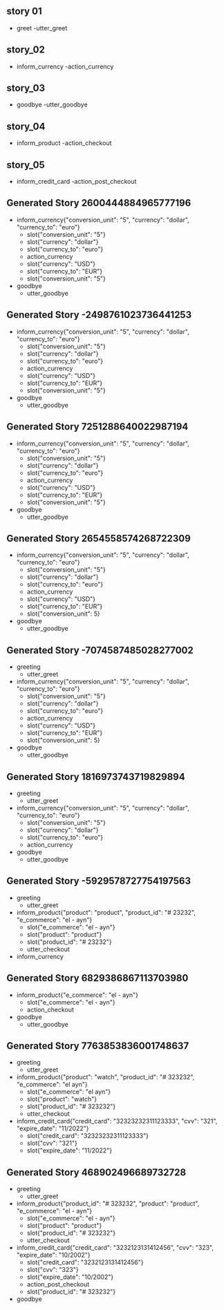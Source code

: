 ## story 01
* greet
    -utter_greet

## story_02
* inform_currency
    -action_currency

## story_03
* goodbye
    -utter_goodbye

## story_04
* inform_product
    -action_checkout

## story_05
* inform_credit_card
    -action_post_checkout
  


## Generated Story 2600444884965777196
* inform_currency{"conversion_unit": "5", "currency": "dollar", "currency_to": "euro"}
    - slot{"conversion_unit": "5"}
    - slot{"currency": "dollar"}
    - slot{"currency_to": "euro"}
    - action_currency
    - slot{"currency": "USD"}
    - slot{"currency_to": "EUR"}
    - slot{"conversion_unit": "5"}
* goodbye
    - utter_goodbye

## Generated Story -2498761023736441253
* inform_currency{"conversion_unit": "5", "currency": "dollar", "currency_to": "euro"}
    - slot{"conversion_unit": "5"}
    - slot{"currency": "dollar"}
    - slot{"currency_to": "euro"}
    - action_currency
    - slot{"currency": "USD"}
    - slot{"currency_to": "EUR"}
    - slot{"conversion_unit": "5"}
* goodbye
    - utter_goodbye

## Generated Story 7251288640022987194
* inform_currency{"conversion_unit": "5", "currency": "dollar", "currency_to": "euro"}
    - slot{"conversion_unit": "5"}
    - slot{"currency": "dollar"}
    - slot{"currency_to": "euro"}
    - action_currency
    - slot{"currency": "USD"}
    - slot{"currency_to": "EUR"}
    - slot{"conversion_unit": "5"}
* goodbye
    - utter_goodbye

## Generated Story 2654558574268722309
* inform_currency{"conversion_unit": "5", "currency": "dollar", "currency_to": "euro"}
    - slot{"conversion_unit": "5"}
    - slot{"currency": "dollar"}
    - slot{"currency_to": "euro"}
    - action_currency
    - slot{"currency": "USD"}
    - slot{"currency_to": "EUR"}
    - slot{"conversion_unit": 5}
* goodbye
    - utter_goodbye

## Generated Story -7074587485028277002
* greeting
    - utter_greet
* inform_currency{"conversion_unit": "5", "currency": "dollar", "currency_to": "euro"}
    - slot{"conversion_unit": "5"}
    - slot{"currency": "dollar"}
    - slot{"currency_to": "euro"}
    - action_currency
    - slot{"currency": "USD"}
    - slot{"currency_to": "EUR"}
    - slot{"conversion_unit": 5}
* goodbye
    - utter_goodbye

## Generated Story 1816973743719829894
* greeting
    - utter_greet
* inform_currency{"conversion_unit": "5", "currency": "dollar", "currency_to": "euro"}
    - slot{"conversion_unit": "5"}
    - slot{"currency": "dollar"}
    - slot{"currency_to": "euro"}
    - action_currency
* goodbye
    - utter_goodbye

## Generated Story -5929578727754197563
* greeting
    - utter_greet
* inform_product{"product": "product", "product_id": "# 23232", "e_commerce": "el - ayn"}
    - slot{"e_commerce": "el - ayn"}
    - slot{"product": "product"}
    - slot{"product_id": "# 23232"}
    - utter_checkout
* inform_currency

## Generated Story 6829386867113703980
* inform_product{"e_commerce": "el - ayn"}
    - slot{"e_commerce": "el - ayn"}
    - action_checkout
* goodbye
    - utter_goodbye

## Generated Story 7763853836001748637
* greeting
    - utter_greet
* inform_product{"product": "watch", "product_id": "# 323232", "e_commerce": "el ayn"}
    - slot{"e_commerce": "el ayn"}
    - slot{"product": "watch"}
    - slot{"product_id": "# 323232"}
    - utter_checkout
* inform_credit_card{"credit_card": "32323232311123333", "cvv": "321", "expire_date": "11/2022"}
    - slot{"credit_card": "32323232311123333"}
    - slot{"cvv": "321"}
    - slot{"expire_date": "11/2022"}

## Generated Story 468902496689732728
* greeting
    - utter_greet
* inform_product{"product_id": "# 323232", "product": "product", "e_commerce": "el - ayn"}
    - slot{"e_commerce": "el - ayn"}
    - slot{"product": "product"}
    - slot{"product_id": "# 323232"}
    - utter_checkout
* inform_credit_card{"credit_card": "3232123131412456", "cvv": "323", "expire_date": "10/2002"}
    - slot{"credit_card": "3232123131412456"}
    - slot{"cvv": "323"}
    - slot{"expire_date": "10/2002"}
    - action_post_checkout
    - slot{"product_id": "# 323232"}
* goodbye

